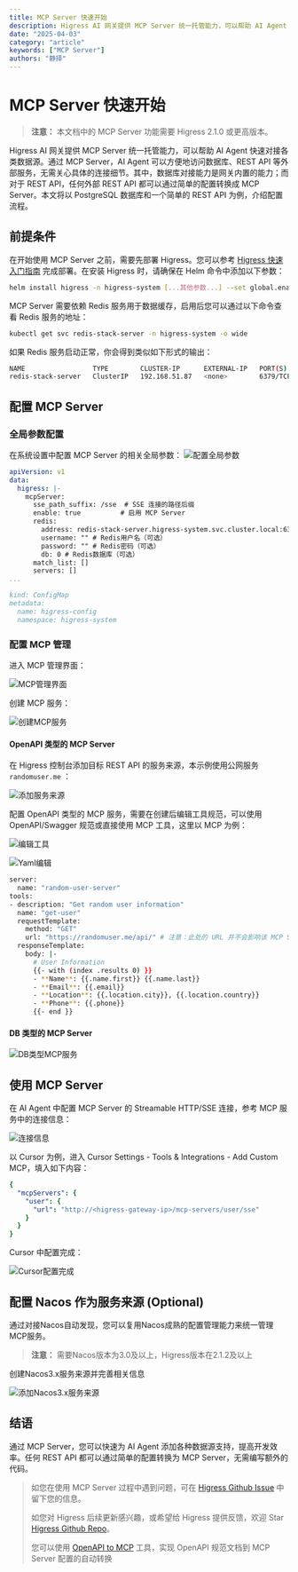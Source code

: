 ```yaml
---
title: MCP Server 快速开始
description: Higress AI 网关提供 MCP Server 统一托管能力，可以帮助 AI Agent 快速对接各类数据源。通过 MCP Server，AI Agent 可以方便地访问数据库、REST API 等外部服务，无需关心具体的连接细节。其中，数据库对接能力是网关内置的能力；而对于 REST API，任何外部 REST API 都可以通过简单的配置转换成 MCP Server
date: "2025-04-03"
category: "article"
keywords: ["MCP Server"]
authors: "静择"
---
```


# MCP Server 快速开始

> **注意：** 本文档中的 MCP Server 功能需要 Higress 2.1.0 或更高版本。

Higress AI 网关提供 MCP Server 统一托管能力，可以帮助 AI Agent 快速对接各类数据源。通过 MCP Server，AI Agent 可以方便地访问数据库、REST API 等外部服务，无需关心具体的连接细节。其中，数据库对接能力是网关内置的能力；而对于 REST API，任何外部 REST API 都可以通过简单的配置转换成 MCP Server。本文将以 PostgreSQL 数据库和一个简单的 REST API 为例，介绍配置流程。

## 前提条件

在开始使用 MCP Server 之前，需要先部署 Higress。您可以参考 [Higress 快速入门指南](https://higress.cn/docs/latest/user/quickstart) 完成部署。在安装 Higress 时，请确保在 Helm 命令中添加以下参数：

```bash
helm install higress -n higress-system [...其他参数...] --set global.enableRedis=true
```

MCP Server 需要依赖 Redis 服务用于数据缓存，启用后您可以通过以下命令查看 Redis 服务的地址：

```bash
kubectl get svc redis-stack-server -n higress-system -o wide
```

如果 Redis 服务启动正常，你会得到类似如下形式的输出：

```bash
NAME                 TYPE        CLUSTER-IP      EXTERNAL-IP   PORT(S)    AGE   SELECTOR
redis-stack-server   ClusterIP   192.168.51.87   <none>        6379/TCP   10s   app.kubernetes.io/instance=higress,app.kubernetes.io/name=redis-stack-server
```

## 配置 MCP Server

### 全局参数配置

在系统设置中配置 MCP Server 的相关全局参数：
![配置全局参数](https://img.alicdn.com/imgextra/i2/O1CN01CabBas1f1JxTqfEre_!!6000000003946-2-tps-3014-1594.png)

```yaml
apiVersion: v1
data:
  higress: |-
    mcpServer:
      sse_path_suffix: /sse  # SSE 连接的路径后缀
      enable: true          # 启用 MCP Server
      redis:
        address: redis-stack-server.higress-system.svc.cluster.local:6379 # Redis服务地址
        username: "" # Redis用户名（可选）
        password: "" # Redis密码（可选）
        db: 0 # Redis数据库（可选）
      match_list: []
      servers: []
...

kind: ConfigMap
metadata:
  name: higress-config
  namespace: higress-system
```

### 配置 MCP 管理

进入 MCP 管理界面：

![MCP管理界面](https://img.alicdn.com/imgextra/i1/O1CN01xzeROD1GX30611tEy_!!6000000000631-2-tps-3008-1586.png)

创建 MCP 服务：

![创建MCP服务](https://img.alicdn.com/imgextra/i1/O1CN01PYboEy1QbIq1xt1F3_!!6000000001994-2-tps-3012-1590.png)

#### OpenAPI 类型的 MCP Server 

在 Higress 控制台添加目标 REST API 的服务来源，本示例使用公网服务 `randomuser.me` ：

![添加服务来源](https://gw.alicdn.com/imgextra/i4/O1CN0175PEY11uVI4iiRKhM_!!6000000006042-0-tps-2496-566.jpg)

配置 OpenAPI 类型的 MCP 服务，需要在创建后编辑工具规范，可以使用 OpenAPI/Swagger 规范或直接使用 MCP 工具，这里以 MCP 为例：

![编辑工具](https://img.alicdn.com/imgextra/i1/O1CN016AMQp71rUsuibww0U_!!6000000005635-2-tps-3008-900.png)

![Yaml编辑](https://img.alicdn.com/imgextra/i1/O1CN01ln5gRK20KebmUicsi_!!6000000006831-2-tps-3018-1588.png)


```bash
server:
  name: "random-user-server"
tools:
- description: "Get random user information"
  name: "get-user"
  requestTemplate:
    method: "GET"
    url: "https://randomuser.me/api/" # 注意：此处的 URL 并不会影响该 MCP Server 请求转发的目标。命中相关路由的请求永远都会被转发到它所关联的目标服务上。
  responseTemplate:
    body: |-
      # User Information
      {{- with (index .results 0) }}
      - **Name**: {{.name.first}} {{.name.last}}
      - **Email**: {{.email}}
      - **Location**: {{.location.city}}, {{.location.country}}
      - **Phone**: {{.phone}}
      {{- end }}
```

#### DB 类型的 MCP Server

![DB类型MCP服务](https://img.alicdn.com/imgextra/i2/O1CN01AUuAh61fATsVvAjm8_!!6000000003966-2-tps-1156-1016.png)


## 使用 MCP Server

在 AI Agent 中配置 MCP Server 的 Streamable HTTP/SSE 连接，参考 MCP 服务中的连接信息：

![连接信息](https://img.alicdn.com/imgextra/i2/O1CN01wmYl3u1FkV17tAUAW_!!6000000000525-2-tps-3018-1590.png)

以 Cursor 为例，进入 Cursor Settings - Tools & Integrations - Add Custom MCP，填入如下内容：

```yaml
{
  "mcpServers": {
    "user": {
      "url": "http://<higress-gateway-ip>/mcp-servers/user/sse"
    }
  }
}
```

Cursor 中配置完成：

![Cursor配置完成](https://img.alicdn.com/imgextra/i2/O1CN01k5hHbI1IQIORhlyQQ_!!6000000000887-2-tps-1868-1038.png)


## 配置 Nacos 作为服务来源 (Optional)

通过对接Nacos自动发现，您可以复用Nacos成熟的配置管理能力来统一管理MCP服务。

> **注意：**
> 需要Nacos版本为3.0及以上，Higress版本在2.1.2及以上


创建Nacos3.x服务来源并完善相关信息

![添加Nacos3.x服务来源](https://img.alicdn.com/imgextra/i3/O1CN01FGvSE71HVVGHTp1Cu_!!6000000000763-2-tps-588-1039.png)

## 结语
通过 MCP Server，您可以快速为 AI Agent 添加各种数据源支持，提高开发效率。任何 REST API 都可以通过简单的配置转换为 MCP Server，无需编写额外的代码。

> 如您在使用 MCP Server 过程中遇到问题，可在 [Higress Github Issue](https://github.com/alibaba/higress/issues) 中留下您的信息。
> 
> 如您对 Higress 后续更新感兴趣，或希望给 Higress 提供反馈，欢迎 Star [Higress Github Repo](https://github.com/alibaba/higress/)。
>
> 您可以使用 [OpenAPI to MCP](https://github.com/higress-group/openapi-to-mcpserver) 工具，实现 OpenAPI 规范文档到 MCP Server 配置的自动转换